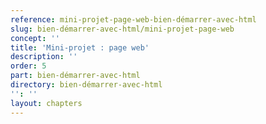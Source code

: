 ```yaml
---
reference: mini-projet-page-web-bien-démarrer-avec-html
slug: bien-démarrer-avec-html/mini-projet-page-web
concept: ''
title: 'Mini-projet : page web'
description: ''
order: 5
part: bien-démarrer-avec-html
directory: bien-démarrer-avec-html
'': ''
layout: chapters
---
```

